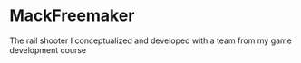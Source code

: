 # MackFreemaker
 The rail shooter I conceptualized and developed with a team from my game development course
